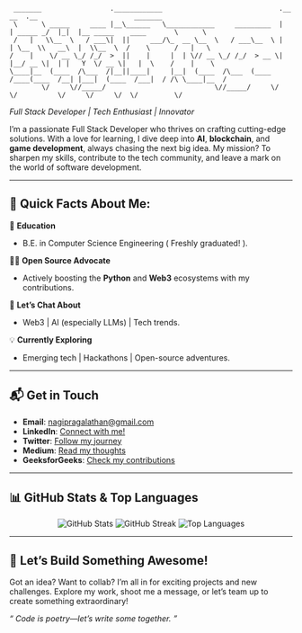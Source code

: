 ```
 _______                 .____________                             .__          __  .__                        _______   
 \      \ _____     ____ |__\______   \____________     _________  |  | _____ _/  |_|  |__ _____    ____       \      \  
 /   |   \\__  \   / ___\|  ||     ___/\_  __ \__  \   / ___\__  \ |  | \__  \\   __\  |  \\__  \  /    \      /   |   \ 
/    |    \/ __ \_/ /_/  >  ||    |     |  | \// __ \_/ /_/  > __ \|  |__/ __ \|  | |   Y  \/ __ \|   |  \    /    |    \
\____|__  (____  /\___  /|__||____|     |__|  (____  /\___  (____  /____(____  /__| |___|  (____  /___|  / /\ \____|__  /
        \/     \//_____/                           \//_____/     \/          \/          \/     \/     \/  \/         \/ 
```
*Full Stack Developer | Tech Enthusiast | Innovator*
 
I’m a passionate Full Stack Developer who thrives on crafting cutting-edge solutions. With a love for learning, I dive deep into **AI**, **blockchain**, and **game development**, always chasing the next big idea. My mission? To sharpen my skills, contribute to the tech community, and leave a mark on the world of software development.

---

## 🌟 Quick Facts About Me:

🏫 **Education**  
- B.E. in Computer Science Engineering ( Freshly graduated! ).

👨‍💻 **Open Source Advocate**  
- Actively boosting the **Python** and **Web3** ecosystems with my contributions.  

💬 **Let’s Chat About**  
- Web3 | AI (especially LLMs) | Tech trends.
 
💡 **Currently Exploring**  
- Emerging tech | Hackathons | Open-source adventures.

---

## 📬 Get in Touch  
- **Email**: [nagipragalathan@gmail.com](mailto:nagipragalathan@gmail.com)  
- **LinkedIn**: [Connect with me!](https://linkedin.com/in/nagipragalathan)  
- **Twitter**: [Follow my journey](https://twitter.com/nagipragalathan)  
- **Medium**: [Read my thoughts](https://medium.com/@nagipragalathan)  
- **GeeksforGeeks**: [Check my contributions](https://geeksforgeeks.org/user/nagipragalathan)  

---
## 📊 GitHub Stats & Top Languages
<div align="center">
  <img src="https://github-readme-stats.vercel.app/api?username=nagipragalathan&show_icons=true&theme=radical&layout=compact" alt="GitHub Stats" />
  <img src="https://github-readme-streak-stats.herokuapp.com/?user=nagipragalathan&theme=radical" alt="GitHub Streak" />
  <img src="https://github-readme-stats.vercel.app/api/top-langs/?username=nagipragalathan&layout=compact&theme=radical" alt="Top Languages" />
</div>

---
## 🚀 Let’s Build Something Awesome!  
Got an idea? Want to collab? I’m all in for exciting projects and new challenges. Explore my work, shoot me a message, or let’s team up to create something extraordinary!  

*“ Code is poetry—let’s write some together. ”*
